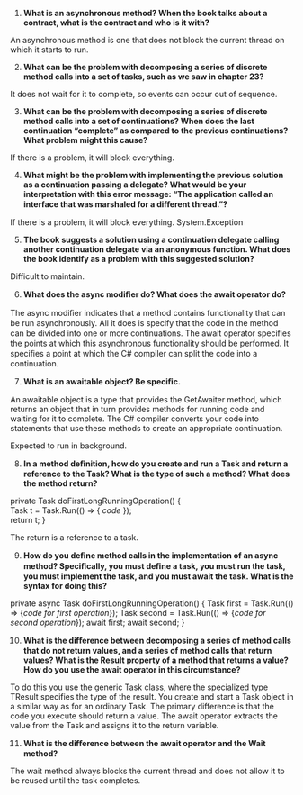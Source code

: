 1. **What is an asynchronous method? When the book talks about a contract, what is the contract and who is it with?**

An asynchronous method is one that does not block the current thread on which it starts to run.

2. **What can be the problem with decomposing a series of discrete method calls into a set of tasks, such as we saw in chapter 23?**

It does not wait for it to complete, so events can occur out of sequence.

3. **What can be the problem with decomposing a series of discrete method calls into a set of continuations? When does the last continuation “complete” as compared to the previous continuations? What problem might this cause?**

If there is a problem, it will block everything.

4. **What might be the problem with implementing the previous solution as a continuation passing a delegate? What would be your interpretation with this error message: “The application called an interface that was marshaled for a diﬀerent thread.”?**

If there is a problem, it will block everything. System.Exception

5. **The book suggests a solution using a continuation delegate calling another continuation delegate via an anonymous function. What does the book identify as a problem with this suggested solution?**

Difficult to maintain.

6. **What does the async modiﬁer do? What does the await operator do?**

The async modiﬁer indicates that a method contains functionality that can be run asynchronously. All it does is specify that the code in the method can be divided into one or more continuations.
The await operator speciﬁes the points at which this asynchronous functionality should be performed. It speciﬁes a point at which the C# compiler can split the code into a continuation.

7. **What is an awaitable object? Be speciﬁc.**

An awaitable object is a type that provides the GetAwaiter method, which returns an object that in turn provides methods for running code and waiting for it to complete. The C# compiler converts your code into statements that use these methods to create an appropriate continuation.

Expected to run in background.


8. **In a method deﬁnition, how do you create and run a Task and return a reference to the Task? What is the type of such a method? What does the method return?**

private Task doFirstLongRunningOperation()
{    
  Task t = Task.Run(() => { *code* });    
  return t;
}

The return is a reference to a task.

9. **How do you deﬁne method calls in the implementation of an async method? Speciﬁcally, you must deﬁne a task, you must run the task, you must implement the task, and you must await the task. What is the syntax for doing this?**

private async Task doFirstLongRunningOperation()
{
  Task first = Task.Run(() => {*code for first operation*});
  Task second = Task.Run(() => {*code for second operation*});
  await first;
  await second;
}

10. **What is the diﬀerence between decomposing a series of method calls that do not return values, and a series of method calls that return values? What is the Result property of a method that returns a value? How do you use the await operator in this circumstance?**

To do this you use the generic Task class, where the specialized type  TResult specifies the type of the result. You create and start a Task object in a similar way as for an ordinary Task. The primary difference is that the code you execute should return a value. The await operator extracts the value from the Task and assigns it to the return variable.

11. **What is the diﬀerence between the await operator and the Wait method?**

The wait method always blocks the current thread and does not allow it to be reused until the task completes.
